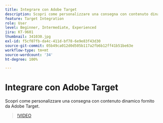 ```yaml
---
title: Integrare con Adobe Target
description: Scopri come personalizzare una consegna con contenuto dinamico fornito da Adobe Target.
feature: Target Integration
role: User
level: Beginner, Intermediate, Experienced
jira: KT-9601
thumbnail: 341030.jpg
exl-id: f5cf07fb-da4c-411d-bf78-6e9e83f43d30
source-git-commit: 05b49ca012d0d505b117a2fb6b12ff41b51be63e
workflow-type: tm+mt
source-wordcount: '34'
ht-degree: 100%

---
```


# Integrare con Adobe Target

Scopri come personalizzare una consegna con contenuto dinamico fornito da Adobe Target.

>[!VIDEO](https://video.tv.adobe.com/v/341030?quality=12&learn=on)
